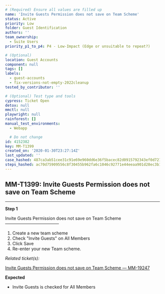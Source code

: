```yaml
---
# (Required) Ensure all values are filled up
name: 'Invite Guests Permission does not save on Team Scheme'
status: Active
priority: Low
folder: Guest Identification
authors: ''
team_ownership:
  - Suite Users
priority_p1_to_p4: P4 - Low-Impact (Edge or unsuitable to repeat?)

# (Optional)
location: Guest Accounts
component: null
tags: []
labels:
  - guest-accounts
  - fix-versions-not-empty-2022cleanup
tested_by_contributor: ''

# (Optional) Test type and tools
cypress: Ticket Open
detox: null
mmctl: null
playwright: null
rainforest: []
manual_test_environments:
  - Webapp

  # Do not change
id: 4152382
key: MM-T1399
created_on: '2020-01-30T23:27:14Z'
last_updated: ''
case_hashed: 487ca3ab51cee31c91e69e960dd6e36f5bacec82d0915792343ef0d72194dc8703434451f77c4264edc14bb2c6cb37fc
steps_hashed: ac70d75909556c8f30455b962fa6c1046c92771e44eeaa901d28ec3b1726fb1a84a0ccefdbbd2319c2e3958117715fc2
---
```


<!-- (Auto-generated) Based on frontmatter's "key" and "name" -->

## MM-T1399: Invite Guests Permission does not save on Team Scheme

---

**Step 1**

Invite Guests Permission does not save on Team Scheme\
–––––––––––––––––––––––––

1. Create a new team scheme
2. Check "Invite Guests" on All Members
3. Click Save
4. Re-enter your new Team scheme.

_Related ticket(s):_

[Invite Guests Permission does not save on Team Scheme — MM-19247](https://mattermost.atlassian.net/browse/MM-19247)

**Expected**

- Invite Guests is checked for All Members

